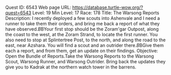 Quest ID: 6543
Web page URL: https://database.turtle-wow.org/?quest=6543
Level: 19
Min Level: 17
Race: 178
Title: The Warsong Reports
Description: I recently deployed a few scouts into Ashenvale and I need a runner to take them their orders, and bring me back a report of what they have observed.$B$BYour first stop should be the Zoram'gar Outpost, along the coast to the west, at the Zoram Strand, to locate the first runner. You also need to stop at Splintertree Post, to the north, and along the road to the east, near Azshara. You will find a scout and an outrider there.$B$BGive them each a report, and from them, get an update on their findings.
Objective: Open the Bundle of Reports.Take the Warsong Reports to the Warsong Scout, Warsong Runner, and Warsong Outrider. Bring back the updates they give you to Kadrak at the northern watch tower in the barrens.
